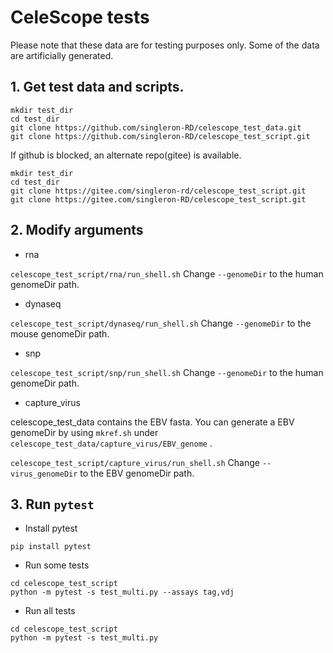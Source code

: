 # CeleScope tests

Please note that these data are for testing purposes only. Some of the data are artificially generated.

## 1. Get test data and scripts.
```
mkdir test_dir
cd test_dir
git clone https://github.com/singleron-RD/celescope_test_data.git
git clone https://github.com/singleron-RD/celescope_test_script.git
```
If github is blocked, an alternate repo(gitee) is available.
```
mkdir test_dir
cd test_dir
git clone https://gitee.com/singleron-rd/celescope_test_script.git
git clone https://gitee.com/singleron-RD/celescope_test_script.git
```

## 2. Modify arguments
- rna

`celescope_test_script/rna/run_shell.sh` Change `--genomeDir` to the human genomeDir path.

- dynaseq

`celescope_test_script/dynaseq/run_shell.sh` Change `--genomeDir` to the mouse genomeDir path.

- snp

`celescope_test_script/snp/run_shell.sh` Change `--genomeDir` to the human genomeDir path.

- capture_virus

celescope_test_data contains the EBV fasta. You can generate a EBV genomeDir by using `mkref.sh` under `celescope_test_data/capture_virus/EBV_genome` .

`celescope_test_script/capture_virus/run_shell.sh` Change `--virus_genomeDir` to the EBV genomeDir path.


## 3. Run `pytest`
- Install pytest
```
pip install pytest
```

- Run some tests
```
cd celescope_test_script
python -m pytest -s test_multi.py --assays tag,vdj
```

- Run all tests
```
cd celescope_test_script
python -m pytest -s test_multi.py 
```

